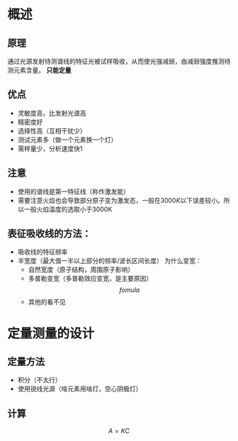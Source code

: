 # 概述
## 原理
通过光源发射待测谱线的特征光被试样吸收，从而使光强减弱，由减弱强度推测待测元素含量。
**只能定量**
## 优点
* 灵敏度高，比发射光谱高
* 精密度好
* 选择性高（互相干扰少）
* 测试元素多（做一个元素换一个灯）
* 需样量少，分析速度快1
## 注意
* 使用的谱线是第一特征线（称作激发能）
* 需要注意火焰也会导致部分原子变为激发态，一般在$3000K$以下误差较小。所以一般火焰温度的选取小于3000K
## 表征吸收线的方法：
* 吸收线的特征频率
* 半宽度（最大值一半以上部分的频率/波长区间长度）
	为什么变宽：
	* 自然宽度（原子结构，周围原子影响）
	* 多普勒变宽（多普勒效应变宽，是主要原因）$$fomula$$
	* 其他的看不见
# 定量测量的设计
## 定量方法
* 积分（不太行）
* 使用锐线光源（啥元素用啥灯，空心阴极灯）
## 计算
$$A = KC$$
